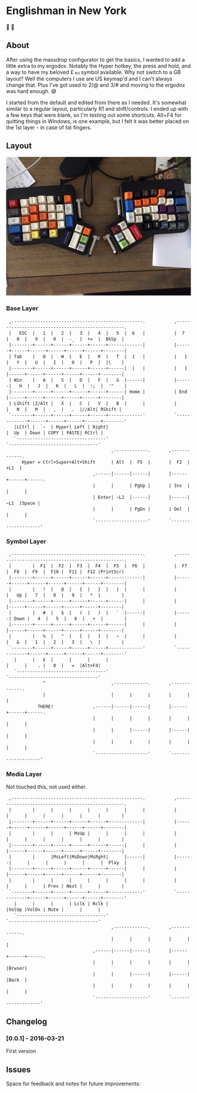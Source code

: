 Englishman in New York
===========================

:microphone: :tea:

About
------

After using the massdrop configurator to get the basics, I wanted to add a
little extra to my ergodox. Notably the Hyper hotkey, the press and hold,
and a way to have my beloved £ :pound: symbol available. Why not switch to a GB
layout? Well the computers I use are US keymap'd and I can't always change
that. Plus I've got used to 2/@ and 3/# and moving to the ergodox was hard
enough. :sweat_smile:

I started from the default and edited from there as I needed. It's somewhat
similar to a regular layout, particularly R1 and shift/controls. I ended up
with a few keys that were blank, so I'm testing out some shortcuts. Alt+F4 for
quitting things in Windows, is one example, but I felt it was better placed on 
the 1st layer - in case of fat fingers.

Layout
-------

![Layout](rl-layout.jpg "Isn't it lovely")

### Base Layer

```
 ,--------------------------------------------------.           ,--------------------------------------------------.
 |   ESC  |   1  |   2  |   3  |   4  |   5  |  6   |           |  7   |   8  |   9  |   0  |  -_  |  +=  |  BkSp  |
 |--------+------+------+------+------+-------------|           |------+------+------+------+------+------+--------|
 | Tab    |   Q  |   W  |   E  |   R  |   T  |  {   |           |   }  |   Y  |   U  |   I  |   O  |   P  |  |\    |
 |--------+------+------+------+------+------|  [   |           |   ]  |------+------+------+------+------+--------|
 | Win    |   A  |   S  |   D  |   F  |   G  |------|           |------|   H  |   J  |   K  |   L  |  :;  |  '"    |
 |--------+------+------+------+------+------| Home |           | End  |------+------+------+------+------+--------|
 | LShift |Z/Alt |   X  |   C  |   V  |   B  |      |           |      |   N  |   M  |   ,  |   .  |//Alt| RShift |
 `--------+------+------+------+------+-------------'           `-------------+------+------+------+------+--------'
   |LCtrl |  `~  | Hyper| Left | Right|                                       |  Up  | Down | COPY | PASTE| RCtrl |
   `----------------------------------'                                       `----------------------------------'
                                        ,-------------.       ,-------------.
      Hyper = Ctrl+Super+Alt+Shift      | Alt  |  F5  |       |  F2  | +L1  |
                                 ,------|------|------|       |------+------+------.
                                 |      |      | PgUp |       | Ins  |      |      |
                                 | Enter| ~L2  |------|       |------| ~L1  |Space |
                                 |      |      | PgDn |       | Del  |      |      |
                                 `--------------------'       `--------------------'
``` 

### Symbol Layer

```
 ,--------------------------------------------------.           ,--------------------------------------------------.
 |        |  F1  |  F2  |  F3  |  F4  |  F5  |  F6  |           |  F7  |  F8  |  F9  |  F10 |  F11 |  F12 |PrintScr|
 |--------+------+------+------+------+-------------|           |------+------+------+------+------+------+--------|
 |        |   !  |   @  |   {  |   }  |   |  |      |           |      |   Up |   7  |   8  |   9  |   *  |        |
 |--------+------+------+------+------+------|      |           |      |------+------+------+------+------+--------|
 |        |   #  |   $  |   (  |   )  |   `  |------|           |------| Down |   4  |   5  |   6  |   +  |        |
 |--------+------+------+------+------+------|      |           |      |------+------+------+------+------+--------|
 |        |   %  |   ^  |   [  |   ]  |   ~  |      |           |      |   &  |   1  |   2  |   3  |   \  |        |
 `--------+------+------+------+------+-------------'           `-------------+------+------+------+------+--------'
   |      |   £  |      |      |      |                                       |      |    . |   0  |   =  |Alt+F4|
   `----------------------------------'                                       `----------------------------------'
              ^                         ,-------------.       ,-------------.
              |                         |      |      |       |      |      |
            THERE!               ,------|------|------|       |------+------+------.
                                 |      |      |      |       |      |      |      |
                                 |      |      |------|       |------|      |      |
                                 |      |      |      |       |      |      |      |
                                 `--------------------'       `--------------------'
```

### Media Layer

Not touched this, not used either.

```
 ,--------------------------------------------------.           ,--------------------------------------------------.
 |        |      |      |      |      |      |      |           |      |      |      |      |      |      |        |
 |--------+------+------+------+------+-------------|           |------+------+------+------+------+------+--------|
 |        |      |      | MsUp |      |      |      |           |      |      |      |      |      |      |        |
 |--------+------+------+------+------+------|      |           |      |------+------+------+------+------+--------|
 |        |      |MsLeft|MsDown|MsRght|      |------|           |------|      |      |      |      |      |  Play  |
 |--------+------+------+------+------+------|      |           |      |------+------+------+------+------+--------|
 |        |      |      |      |      |      |      |           |      |      |      | Prev | Next |      |        |
 `--------+------+------+------+------+-------------'           `-------------+------+------+------+------+--------'
   |      |      |      | Lclk | Rclk |                                       |VolUp |VolDn | Mute |      |      |
   `----------------------------------'                                       `----------------------------------'
                                        ,-------------.       ,-------------.
                                        |      |      |       |      |      |
                                 ,------|------|------|       |------+------+------.
                                 |      |      |      |       |      |      |Brwser|
                                 |      |      |------|       |------|      |Back  |
                                 |      |      |      |       |      |      |      |
                                 `--------------------'       `--------------------'
```

Changelog
-----------

### [0.0.1] - 2016-03-21

First version


Issues
-------

Space for feedback and notes for future improvements:


